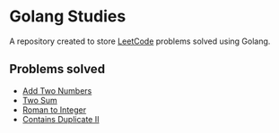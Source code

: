 # Golang Studies

A repository created to store [LeetCode](https://leetcode.com/) problems solved using Golang.

## Problems solved

- [Add Two Numbers](https://leetcode.com/problems/add-two-numbers/)
- [Two Sum](https://leetcode.com/problems/two-sum/)
- [Roman to Integer](https://leetcode.com/problems/roman-to-integer/)
- [Contains Duplicate II](https://leetcode.com/problems/contains-duplicate-ii/)